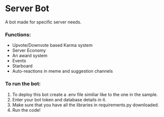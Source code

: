# Server Bot
A bot made for specific server needs.
### Functions:

* Upvote/Downvote based Karma system
* Server Economy 
* An award system
* Events
* Starboard
* Auto-reactions in meme and suggestion channels

### To run the bot:
1. To deploy this bot create a .env file similiar like to the one in the sample. 
2. Enter your bot token and database details in it.
3. Make sure that you have all the libraries in requirements.py downloaded.
4. Run the code!